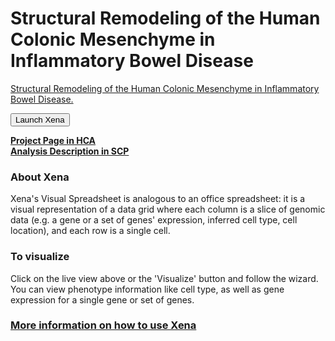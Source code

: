 # Structural Remodeling of the Human Colonic Mesenchyme in Inflammatory Bowel Disease
[Structural Remodeling of the Human Colonic Mesenchyme in Inflammatory Bowel Disease.](https://www.ncbi.nlm.nih.gov/pubmed/30270042)


<button class="cohortButton">Launch Xena</button>

**[Project Page in HCA](https://data.humancellatlas.org/explore/projects/f8aa201c-4ff1-45a4-890e-840d63459ca2)**<br>
**[Analysis Description in SCP](https://singlecell.broadinstitute.org/single_cell/study/SCP762/2020-mar-ibd-adult-colon-10x)**

### About Xena
Xena's Visual Spreadsheet is analogous to an office spreadsheet: it is a visual representation of a data grid where each column is a slice of genomic data (e.g. a gene or a set of genes' expression, inferred cell type, cell location), and each row is a single cell.



### To visualize
Click on the live view above or the 'Visualize' button and follow the wizard. You can view phenotype information like cell type, as well as gene expression for a single gene or set of genes.

### [More information on how to use Xena](https://singlecell.xenabrowser.net/datapages/?markdown=https://raw.githubusercontent.com/ucscXena/cohortMetaData/master/hub_singlecellnew.xenahubs.net/example1/info.mdown)

<br>
